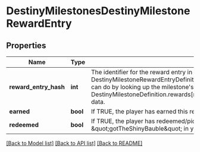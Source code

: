 # DestinyMilestonesDestinyMilestoneRewardEntry

## Properties
Name | Type | Description | Notes
------------ | ------------- | ------------- | -------------
**reward_entry_hash** | **int** | The identifier for the reward entry in question.  It is important to look up the related  DestinyMilestoneRewardEntryDefinition to get the static details about the reward, which  you can do by looking up the milestone&#39;s DestinyMilestoneDefinition and examining the  DestinyMilestoneDefinition.rewards[rewardCategoryHash].rewardEntries[rewardEntryHash] data. | [optional] 
**earned** | **bool** | If TRUE, the player has earned this reward. | [optional] 
**redeemed** | **bool** | If TRUE, the player has redeemed/picked up/obtained this reward.  Feel free to alias this to \&quot;gotTheShinyBauble\&quot; in your own codebase. | [optional] 

[[Back to Model list]](../README.md#documentation-for-models) [[Back to API list]](../README.md#documentation-for-api-endpoints) [[Back to README]](../README.md)


